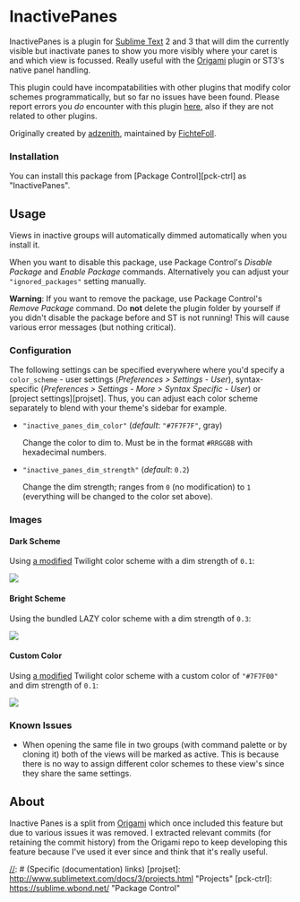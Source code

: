 # InactivePanes

InactivePanes is a plugin for [Sublime Text][st] 2 and 3 that will dim the
currently visible but inactivate panes to show you more visibly where your
caret is and which view is focussed. Really useful with the [Origami][origami]
plugin or ST3's native panel handling.

This plugin could have incompatabilities with other plugins that modify color
schemes programmatically, but so far no issues have been found. Please report
errors you *do* encounter with this plugin [here][issues], also if they are not
related to other plugins.

Originally created by [adzenith][adzenith], maintained by
[FichteFoll][FichteFoll].

### Installation

You can install this package from [Package Control][pck-ctrl] as
"InactivePanes".


## Usage

Views in inactive groups will automatically dimmed automatically when you
install it.

When you want to disable this package, use Package Control's *Disable Package*
and *Enable Package* commands. Alternatively you can adjust your
`"ignored_packages"` setting manually.

**Warning**: If you want to remove the package, use Package Control's *Remove
Package* command. Do **not** delete the plugin folder by yourself if you didn't
disable the package before and ST is not running! This will cause various error
messages (but nothing critical).

### Configuration

The following settings can be specified everywhere where you'd specify a
`color_scheme` - user settings (*Preferences &gt; Settings - User*),
syntax-specific (*Preferences &gt; Settings - More &gt; Syntax Specific - User*)
or [project settings][projset]. Thus, you can adjust each color scheme
separately to blend with your theme's sidebar for example.

*   `"inactive_panes_dim_color"` (*default*: `"#7F7F7F"`, gray)

    Change the color to dim to. Must be in the format `#RRGGBB` with hexadecimal
    numbers.

*   `"inactive_panes_dim_strength"` (*default*: `0.2`)

    Change the dim strength; ranges from `0` (no modification) to `1`
    (everything will be changed to the color set above).

### Images

#### Dark Scheme

Using [a modified][tw-fichte] Twilight color scheme with a dim strength of
`0.1`:

[![][scr-dark-thumb]][scr-dark]

#### Bright Scheme

Using the bundled LAZY color scheme with a dim strength of `0.3`:

[![][scr-bright-thumb]][scr-bright]

#### Custom Color

Using [a modified][tw-fichte] Twilight color scheme with a custom color of
`"#7F7F00"` and dim strength of `0.1`:

[![][scr-dark_colored-thumb]][scr-dark_colored]


### Known Issues

- When opening the same file in two groups (with command palette or by cloning
  it) both of the views will be marked as active. This is because there is no
  way to assign different color schemes to these view's since they share the
  same settings.


## About

Inactive Panes is a split from [Origami][origami] which once included this
feature but due to various issues it was removed. I extracted relevant commits
(for retaining the commit history) from the Origami repo to keep developing
this feature because I've used it ever since and think that it's really useful.


[//]: # (General links)
[st]: https://www.sublimetext.com/
[origami]: https://github.com/SublimeText/Origami
[issues]: https://github.com/SublimeText/InactivePanes/issues
[adzenith]: https://github.com/adzenith
[FichteFoll]: https://github.com/FichteFoll

[//]: # (Themes and Images)
[tw-fichte]: https://gist.github.com/FichteFoll/5522507 "Gist: Twilight-Fichte.tmTheme"
[scr-dark]: http://i.imgur.com/4uKGLf3.png "Twilight color scheme; 0.1"
[scr-dark-thumb]: http://i.imgur.com/4uKGLf3l.png
[scr-bright]: http://i.imgur.com/CCcl1v3.png "LAZY color scheme; 0.3"
[scr-bright-thumb]: http://i.imgur.com/CCcl1v3l.png
[scr-dark_colored]: http://i.imgur.com/m5rc8j9.png "Twilight color scheme; 0.08; #7F7F00"
[scr-dark_colored-thumb]: http://i.imgur.com/m5rc8j9l.png

[//]: # (Specific (documentation) links)
[projset]: http://www.sublimetext.com/docs/3/projects.html "Projects"
[pck-ctrl]: https://sublime.wbond.net/ "Package Control"
